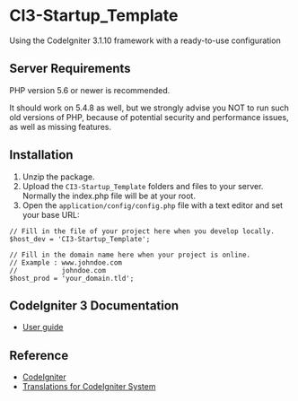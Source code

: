 # CI3-Startup_Template
Using the CodeIgniter 3.1.10 framework with a ready-to-use configuration

## Server Requirements

PHP version 5.6 or newer is recommended.

It should work on 5.4.8 as well, but we strongly advise you NOT to run such old versions of PHP, because of potential security and performance issues, as well as missing features.

## Installation

1. Unzip the package.
2. Upload the `CI3-Startup_Template` folders and files to your server. Normally the index.php file will be at your root.
3. Open the `application/config/config.php` file with a text editor and set your base URL:

```
// Fill in the file of your project here when you develop locally.
$host_dev = 'CI3-Startup_Template';

// Fill in the domain name here when your project is online.
// Example : www.johndoe.com
//           johndoe.com
$host_prod = 'your_domain.tld';
```

## CodeIgniter 3 Documentation

* [User guide](https://codeigniter.com/user_guide)

## Reference

* [CodeIgniter](https://github.com/bcit-ci/CodeIgniter)
* [Translations for CodeIgniter System](https://github.com/bcit-ci/codeigniter3-translations)